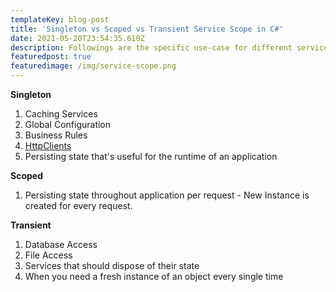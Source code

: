 ```yaml
---
templateKey: blog-post
title: 'Singleton vs Scoped vs Transient Service Scope in C#'
date: 2021-05-20T23:54:35.610Z
description: Followings are the specific use-case for different services.
featuredpost: true
featuredimage: /img/service-scope.png
---
```

**Singleton** 

1. Caching Services 
2. Global Configuration
3. Business Rules 
4. [HttpClients ](https://medium.com/@nuno.caneco/c-httpclient-should-not-be-disposed-or-should-it-45d2a8f568bc)
5. Persisting state that's useful for the runtime of an application

**Scoped**

1. Persisting state throughout application per request - New Instance is created for every request.

**Transient**

1. Database Access
2. File Access
3. Services that should dispose of their state 
4. When you need a fresh instance of an object every single time
